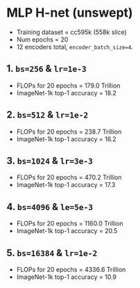 # MLP H-net (unswept)

- Training dataset = cc595k (558k slice)
- Num epochs = 20
- 12 encoders total, `encoder_batch_size=4`.

## 1. `bs=256` & `lr=1e-3`

- FLOPs for 20 epochs = 179.0 Trillion
- ImageNet-1k top-1 accuracy = 18.2

## 2. `bs=512` & `lr=1e-2`

- FLOPs for 20 epochs = 238.7 Trillion
- ImageNet-1k top-1 accuracy = 16.2

## 3. `bs=1024` & `lr=3e-3`

- FLOPs for 20 epochs = 470.2 Trillion
- ImageNet-1k top-1 accuracy = 17.3

## 4. `bs=4096` & `le=5e-3`

- FLOPs for 20 epochs = 1160.0 Trillion
- ImageNet-1k top-1 accuracy = 20.5

## 5. `bs=16384` & `lr=1e-2`

- FLOPs for 20 epochs = 4336.6 Trillion
- ImageNet-1k top-1 accuracy = 10.9
